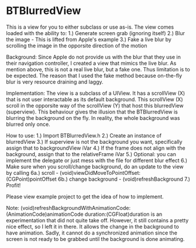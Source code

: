 BTBlurredView
=============
This is a view for you to either subclass or use as-is. The view comes loaded with the ability to:
	1.) Generate screen grab (ignoring itself)
	2.) Blur the image - This is lifted from Apple's example
	3.) Fake a live blur by scrolling the image in the opporsite direction of the motion

Background:
Since Apple do not provide us with the blur that they use in their navigation controller, I created a view that mimics the live blur. As mention above, this is not a real live blur, but a fake one. Thus limitation is to be expected. The reason that I used the fake method because on-the-fly blur is very resource draining and laggy. 

Implementation:
The view is a subclass of a UIView. It has a scrollView (X) that is not user interactable as its default background. This scrollView (X) scroll in the opporsite way of the scrollView (Y) that host this blurredView (superview). This behaviour gives the illusion that the BTBlurredView is blurring the background on the fly. In reality, the whole background was blurred only once. 

How to use:
	1.) Import BTBlurredView.h
	2.) Create an instance of blurredView
	3.) If superview is not the background you want, specifically assign that to backgroundView iVar
	4.) If the frame does not align with the background, assign that to the relativeFrame iVar
	5.) Optional: you can implement the delegate or just mess with the file for different blur effect
	6.) Make sure when you scroll/change background, do an update to the view by calling 
		6a.) scroll - (void)viewDidMoveToPointOffset:(CGPoint)pointOffset
		6b.) change background - (void)refreshBackground
	7.) Profit!

Please view example project to get the idea of how to implement. 

Note:
(void)refreshBackgroundWithAnimationCode:(AnimationCode)animationCode duration:(CGFloat)duration is an experimentation that did not quite take off. However, it still contains a pretty nice effect, so I left it in there. It allows the change in the background to have animation. Sadly, it cannot do a synchronized animation since the screen is not ready to be grabbed until the background is done animating. 
